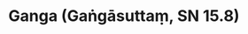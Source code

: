---
layout: page
title: 'Ganga (Gaṅgāsuttaṃ, SN 15.8)'
category: susijusios suttos
index: Samsara
sortIndex: 15008
tags:
  - Samsara
suttacentral: sn15.8
---